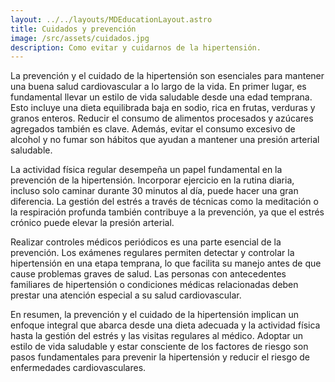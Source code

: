 ```yaml
---
layout: ../../layouts/MDEducationLayout.astro
title: Cuidados y prevención
image: /src/assets/cuidados.jpg
description: Como evitar y cuidarnos de la hipertensión.
---
```

<div class="flex flex-col px-2 md:px-8">
<p class="text-lg text-zinc-900 leading-loose tracking-wide mb-6">
La prevención y el cuidado de la hipertensión son esenciales para mantener una buena salud cardiovascular a lo largo de la vida. En primer lugar, es fundamental llevar un estilo de vida saludable desde una edad temprana. Esto incluye una dieta equilibrada baja en sodio, rica en frutas, verduras y granos enteros. Reducir el consumo de alimentos procesados y azúcares agregados también es clave. Además, evitar el consumo excesivo de alcohol y no fumar son hábitos que ayudan a mantener una presión arterial saludable.
</p>
<p class="text-lg text-zinc-900 leading-loose tracking-wide mb-6">
La actividad física regular desempeña un papel fundamental en la prevención de la hipertensión. Incorporar ejercicio en la rutina diaria, incluso solo caminar durante 30 minutos al día, puede hacer una gran diferencia. La gestión del estrés a través de técnicas como la meditación o la respiración profunda también contribuye a la prevención, ya que el estrés crónico puede elevar la presión arterial.
</p>
<p class="text-lg text-zinc-900 leading-loose tracking-wide mb-6">
Realizar controles médicos periódicos es una parte esencial de la prevención. Los exámenes regulares permiten detectar y controlar la hipertensión en una etapa temprana, lo que facilita su manejo antes de que cause problemas graves de salud. Las personas con antecedentes familiares de hipertensión o condiciones médicas relacionadas deben prestar una atención especial a su salud cardiovascular.
</p>
<p class="text-lg text-zinc-900 leading-loose tracking-wide mb-6">
En resumen, la prevención y el cuidado de la hipertensión implican un enfoque integral que abarca desde una dieta adecuada y la actividad física hasta la gestión del estrés y las visitas regulares al médico. Adoptar un estilo de vida saludable y estar consciente de los factores de riesgo son pasos fundamentales para prevenir la hipertensión y reducir el riesgo de enfermedades cardiovasculares.
</p>